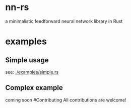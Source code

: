 # nn-rs
a minimalistic feedforward neural network library in Rust
# examples
## Simple usage
see: <a href="./examples/simple.rs">./examples/simple.rs</a>
## Complex example
coming soon
#Contributing
All contributions are welcome!
